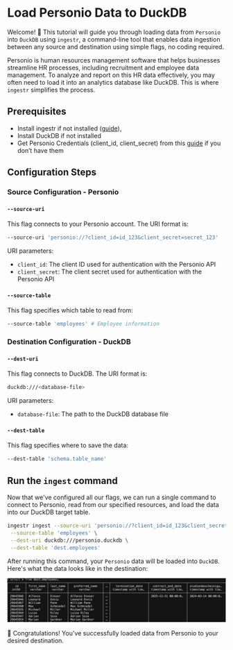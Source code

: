# Load Personio Data to DuckDB

Welcome! 👋 This tutorial will guide you through loading data from `Personio` into `DuckDB` using `ingestr`, a command-line tool that enables data ingestion between any source and destination using simple flags, no coding required.

Personio is human resources management software that helps businesses streamline HR processes, including recruitment and employee data management. To analyze and report on this HR data effectively, you may often need to load it into an analytics database like DuckDB. This is where `ingestr` simplifies the process.

## Prerequisites
- Install ingestr if not installed ([guide](../getting-started/quickstart.md#Installation)), 
- Install DuckDB if not installed
- Get Personio Credentials (client_id, client_secret) from this [guide](https://dlthub.com/docs/dlt-ecosystem/verified-sources/personio#grab-credentials) if you don’t have them


## Configuration Steps 
### Source Configuration - Personio

#### `--source-uri`
This flag connects to your Personio account. The URI format is:

```bash
--source-uri 'personio://?client_id=id_123&client_secret=secret_123'
```

URI parameters:
- `client_id`: The client ID used for authentication with the Personio API
- `client_secret`: The client secret used for authentication with the Personio API

#### `--source-table`
This flag specifies which table to read from:
```bash
--source-table 'employees' # Employee information
```

### Destination Configuration - DuckDB
#### `--dest-uri`

This flag connects to DuckDB. The URI format is:
```bash
duckdb:///<database-file>
```
URI parameters:
- `database-file`: The path to the DuckDB database file

#### `--dest-table`
This flag specifies where to save the data:

```bash
--dest-table 'schema.table_name'
```

## Run the `ingest` command
Now that we've configured all our flags, we can run a single command to connect to Personio, read from our specified resources, and load the data into our DuckDB target table.

```bash
ingestr ingest --source-uri 'personio://?client_id=id_123&client_secret=secret_123' \
 --source-table 'employees' \
 --dest-uri duckdb:///personio.duckdb \
 --dest-table 'dest.employees'
```

After running this command, your `Personio` data will be loaded into `DuckDB`. Here's what the data looks like in the destination:

<img alt="personio_duckdb" src="../media/personio_duckdb.png" />

🎉 Congratulations!
You've successfully loaded data from Personio to your desired destination.

